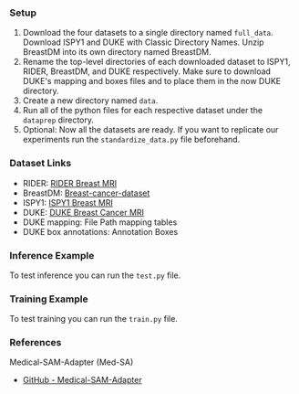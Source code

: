 ### Setup

1. Download the four datasets to a single directory named `full_data`. Download ISPY1 and DUKE with Classic Directory Names. Unzip BreastDM into its own directory named BreastDM.
2. Rename the top-level directories of each downloaded dataset to ISPY1, RIDER, BreastDM, and DUKE respectively. Make sure to download DUKE's mapping and boxes files and to place them in the now DUKE directory.
3. Create a new directory named `data`.
4. Run all of the python files for each respective dataset under the `dataprep` directory.
5. Optional: Now all the datasets are ready. If you want to replicate our experiments run the `standardize_data.py` file beforehand.

### Dataset Links

- RIDER: [RIDER Breast MRI](https://wiki.cancerimagingarchive.net/display/Public/RIDER+Breast+MRI)
- BreastDM: [Breast-cancer-dataset](https://github.com/smallboy-code/Breast-cancer-dataset)
- ISPY1: [ISPY1 Breast MRI](https://wiki.cancerimagingarchive.net/pages/viewpage.action?pageId=101942541#101942541215b684587f64c8cab1ffc45cd63f339)
- DUKE: [DUKE Breast Cancer MRI](https://www.cancerimagingarchive.net/collection/duke-breast-cancer-mri/)
- DUKE mapping: File Path mapping tables
- DUKE box annotations: Annotation Boxes

### Inference Example

To test inference you can run the `test.py` file.

### Training Example

To test training you can run the `train.py` file.

### References

Medical-SAM-Adapter (Med-SA)
- [GitHub - Medical-SAM-Adapter](https://github.com/KidsWithTokens/Medical-SAM-Adapter)
